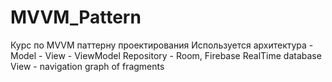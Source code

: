 # MVVM_Pattern
Курс по MVVM паттерну проектирования
Используется архитектура - Model - View - ViewModel
Repository - Room, Firebase RealTime database
View - navigation graph of fragments
